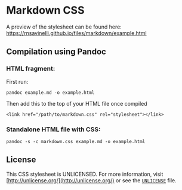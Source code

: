 # Markdown CSS

A preview of the stylesheet can be found here: https://rnsavinelli.github.io/files/markdown/example.html

## Compilation using Pandoc

### HTML fragment:

First run:
```
pandoc example.md -o example.html
```

Then add this to the top of your HTML file once compiled
```
<link href="/path/to/markdown.css" rel="stylesheet"></link>
```

### Standalone HTML file with CSS:
```
pandoc -s -c markdown.css example.md -o example.html
```

## License

This CSS stylesheet is UNLICENSED.
For more information, visit [http://unlicense.org/](http://unlicense.org/) or see the
[`UNLICENSE`](https://github.com/rnsavinelli/markdown-css/blob/master/UNLICENSE) file.
